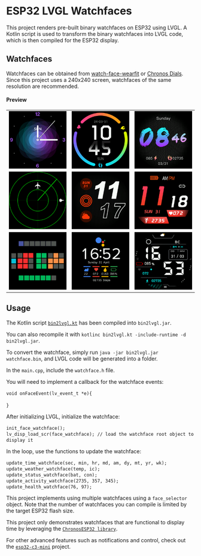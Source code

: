 # ESP32 LVGL Watchfaces

This project renders pre-built binary watchfaces on ESP32 using LVGL. A Kotlin script is used to transform the binary watchfaces into LVGL code, which is then compiled for the ESP32 display.

## Watchfaces

Watchfaces can be obtained from [watch-face-wearfit](https://github.com/fbiego/watch-face-wearfit) or [Chronos Dials](https://chronos.ke/dials). Since this project uses a 240x240 screen, watchfaces of the same resolution are recommended.

#### Preview

| | | |
| -- | -- | -- |
| !["Analog"](src/faces/75_2_dial/watchface.png?raw=true "75_2_dial") | !["Shadow"](src/faces/34_2_dial/watchface.png?raw=true "34_2_dial") | !["Blue"](src/faces/79_2_dial/watchface.png?raw=true "79_2_dial") |
| !["Radar"](src/faces/radar/watchface.png?raw=true "radar") | !["Outline"](src/faces/116_2_dial/watchface.png?raw=true "116_2_dial") | !["Red"](src/faces/756_2_dial/watchface.png?raw=true "756_2_dial") |
| !["Tix"](src/faces/tix_resized/watchface.png?raw=true "tix_resized") | !["Pixel"](src/faces/pixel_resized/watchface.png?raw=true "pixel_resized") | !["Smart"](src/faces/smart_resized/watchface.png?raw=true "smart_resized") |

## Usage

The Kotlin script [`bin2lvgl.kt`](src/faces/bin2lvgl.kt) has been compiled into `bin2lvgl.jar`.

You can also recompile it with `kotlinc bin2lvgl.kt -include-runtime -d bin2lvgl.jar`.

To convert the watchface, simply run `java -jar bin2lvgl.jar watchface.bin`, and LVGL code will be generated into a folder.

In the `main.cpp`, include the `watchface.h` file.

You will need to implement a callback for the watchface events:

```
void onFaceEvent(lv_event_t *e){

}
```
After initializing LVGL, initialize the watchface:
```
init_face_watchface();
lv_disp_load_scr(face_watchface); // load the watchface root object to display it
```

In the loop, use the functions to update the watchface:
```
update_time_watchface(sec, min, hr, md, am, dy, mt, yr, wk);
update_weather_watchface(temp, ic);
update_status_watchface(bat, con);
update_activity_watchface(2735, 357, 345);
update_health_watchface(76, 97);
```

This project implements using multiple watchfaces using a `face_selector` object. Note that the number of watchfaces you can compile is limited by the target ESP32 flash size.

This project only demonstrates watchfaces that are functional to display time by leveraging the [`ChronosESP32 library`](https://github.com/fbiego/chronos-esp32).

For other advanced features such as notifications and control, check out the [`esp32-c3-mini`](https://github.com/fbiego/esp32-c3-mini) project.
